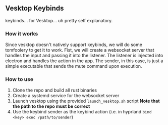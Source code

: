 ## Vesktop Keybinds

keybinds... for Vesktop... uh pretty self explanatory.

### How it works

Since vesktop doesn't natively support keybinds, we will do some tomfoolery to get it to work. Fist, we will create a
websocket server that handles the input and passing it into the listener. The listener is injected into electron
and handles the action in the app.
The sender, in this case, is just a simple executable that sends the mute command upon execution.

### How to use

1. Clone the repo and build all rust binaries
2. Create a systemd service for the websocket server
3. Launch vesktop using the provided `launch_vesktop.sh` script **Note that the path to the repo must be correct**
4. Use the keybind sender as the keybind action (i.e. in hyprland `bind <key> exec /path/to/sender`)